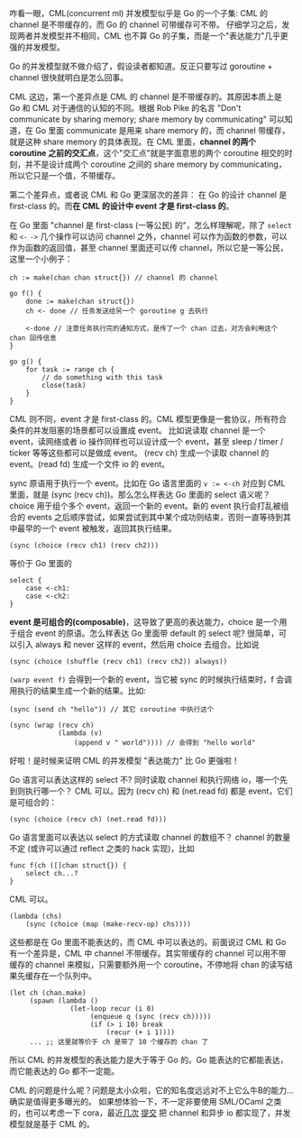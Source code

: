 咋看一眼，CML(concurrent ml) 并发模型似乎是 Go 的一个子集: CML 的 channel 是不带缓存的，而 Go 的 channel 可带缓存可不带。
仔细学习之后，发现两者并发模型并不相同，CML 也不算 Go 的子集，而是一个"表达能力"几乎更强的并发模型。

Go 的并发模型就不做介绍了，假设读者都知道。反正只要写过 goroutine + channel 很快就明白是怎么回事。

CML 这边，第一个差异点是 CML 的 channel 是不带缓存的。其原因本质上是 Go 和 CML 对于通信的认知的不同。根据 Rob Pike 的名言 "Don't communicate by sharing memory; share memory by communicating" 可以知道，在 Go 里面 communicate 是用来 share memory 的，而 channel 带缓存，就是这种 share memory 的具体表现。在 CML 里面，**channel 的两个 coroutine 之前的交汇点**，这个"交汇点"就是字面意思的两个 coroutine 相交的时刻，并不是设计成两个 coroutine 之间的 share memory by communicating，所以它只是一个值，不带缓存。

第二个差异点，或者说 CML 和 Go 更深层次的差异： 在 Go 的设计 channel 是 first-class 的。而**在 CML 的设计中 event 才是 first-class 的**。

在 Go 里面 "channel 是 first-class (一等公民) 的"，怎么样理解呢，除了 `select` 和 `<-` `->` 几个操作可以访问 channel 之外，channel 可以作为函数的参数，可以作为函数的返回值，甚至 channel 里面还可以传 channel，所以它是一等公民，这里一个小例子：

```
ch := make(chan chan struct{}) // channel 的 channel

go f() {
    done := make(chan struct{})
    ch <- done // 任务发送给另一个 goroutine g 去执行

    <-done // 注意任务执行完的通知方式，是传了一个 chan 过去，对方会利用这个 chan 回传信息
}

go g() {
    for task := range ch {
        // do something with this task
        close(task) 
    }
}
```

CML 则不同，event 才是 first-class 的。CML 模型更像是一套协议，所有符合条件的并发阻塞的场景都可以设置成 event。
比如说读取 channel 是一个 event，读网络或者 io 操作同样也可以设计成一个 event，甚至 sleep / timer / ticker 等等这些都可以是做成 event。
(recv ch) 生成一个读取 channel 的 event。(read fd) 生成一个文件 io 的 event。

sync 原语用于执行一个 event。比如在 Go 语言里面的 `v := <-ch` 对应到 CML 里面，就是 (sync (recv ch))。那么怎么样表达 Go 里面的 select 语义呢？ choice 用于组个多个 event，返回一个新的 event。新的 event 执行会打乱被组合的 events 之后顺序尝试，如果尝试到其中某个成功则结束，否则一直等待到其中最早的一个 event 被触发，返回其执行结果。

```
(sync (choice (recv ch1) (recv ch2)))
```

等价于 Go 里面的

```
select {
    case <-ch1:
	case <-ch2:
}
```

**event 是可组合的(composable)**，这导致了更高的表达能力，choice 是一个用于组合 event 的原语。怎么样表达 Go 里面带 default 的 select 呢? 很简单，可以引入 always 和 never 这样的 event，然后用 choice 去组合。比如说

```
(sync (choice (shuffle (recv ch1) (recv ch2)) always))
```

`(warp event f)` 会得到一个新的 event，当它被 sync 的时候执行结束时，f 会调用执行的结果生成一个新的结果。比如:

```
(sync (send ch "hello")) // 其它 coroutine 中执行这个

(sync (wrap (recv ch)
            (lambda (v)
                (append v " world")))) // 会得到 "hello world"
```

好啦！是时候来证明 CML 的并发模型 "表达能力" 比 Go 更强啦！

Go 语言可以表达这样的 select 不? 同时读取 channel 和执行网络 io，哪一个先到则执行哪一个？ CML 可以。因为 (recv ch) 和 (net.read fd) 都是 event，它们是可组合的：

```
(sync (choice (recv ch) (net.read fd)))
```

Go 语言里面可以表达以 select 的方式读取 channel 的数组不？ channel 的数量不定 (或许可以通过 reflect 之类的 hack 实现)，比如 

```
func f(ch ([]chan struct{}) {
    select ch...?
}
```

CML 可以。

```
(lambda (chs)
	(sync (choice (map (make-recv-op) chs))))
```

这些都是在 Go 里面不能表达的，而 CML 中可以表达的。前面说过 CML 和 Go 有一个差异是，CML 中 channel 不带缓存。其实带缓存的 channel 可以用不带缓存的 channel 来模拟，只需要额外用一个 coroutine，不停地将 chan 的读写结果先缓存在一个队列中。

```
(let ch (chan.make)
     (spawn (lambda ()
               (let-loop recur (i 0)
					(enqueue q (sync (recv ch)))))
					(if (> i 10) break
					    (recur (+ i 1))))
     ... ;; 这里就等价于 ch 是带了 10 个缓存的 chan 了
```

所以 CML 的并发模型的表达能力是大于等于 Go 的。Go 能表达的它都能表达，而它能表达的 Go 都不一定能。

CML 的问题是什么呢？问题是太小众啦，它的知名度远远对不上它么牛B的能力...确实是值得更多曝光的。
如果想体验一下，不一定非要使用 SML/OCaml 之类的，也可以考虑一下 cora，最近[几次](https://github.com/tiancaiamao/cora/blob/0b6d959f627ee89425d781aa7e5a196f2fb2eae2/lib/async.cora#L116-L159) [提交](https://github.com/tiancaiamao/cora/blob/0b6d959f627ee89425d781aa7e5a196f2fb2eae2/test/benchmark/ping-pong.cora#L10-L40) 把 channel 和异步 io 都实现了，并发模型就是基于 CML 的。


